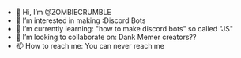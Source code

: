 - 👋 Hi, I’m @ZOMBIECRUMBLE
- 👀 I’m interested in making :Discord Bots
- 🌱 I’m currently learning: "how to make discord bots" so called "JS"
- 💞️ I’m looking to collaborate on: Dank Memer creators??
- 📫 How to reach me: You can never reach me

<!---
ZOMBIECRUMBLE/ZOMBIECRUMBLE is a ✨ special ✨ repository because its `README.md` (this file) appears on your GitHub profile.
You can click the Preview link to take a look at your changes.
--->
